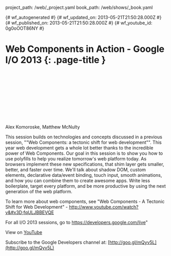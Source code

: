 project_path: /web/_project.yaml
book_path: /web/shows/_book.yaml

{# wf_autogenerated #}
{# wf_updated_on: 2013-05-21T21:50:28.000Z #}
{# wf_published_on: 2013-05-21T21:50:28.000Z #}
{# wf_youtube_id: 0g0oOOT86NY #}

# Web Components in Action - Google I/O 2013 {: .page-title }


<div class="video-wrapper">
  <iframe class="devsite-embedded-youtube-video" data-video-id="0g0oOOT86NY"
          data-autohide="1" data-showinfo="0" frameborder="0" allowfullscreen>
  </iframe>
</div>

Alex Komoroske, Matthew McNulty 

This session builds on technologies and concepts discussed in a previous session, &quot;&quot;Web Components: a tectonic shift for web development&quot;&quot;. This year web development gets a whole lot better thanks to the incredible power of Web Components. Our goal in this session is to show you how to use polyfills to help you realize tomorrow&#x27;s web platform today. As browsers implement these new specifications, that shim layer gets smaller, better, and faster over time. We&#x27;ll talk about shadow DOM, custom elements, declarative data/event binding, touch input, smooth animations, and how you can combine them to create awesome apps. Write less boilerplate, target every platform, and be more productive by using the next generation of the web platform.

To learn more about web components, see
&quot;Web Components - A Tectonic Shift for Web Development&quot; - http://www.youtube.com/watch?v&#x3D;fqULJBBEVQE

For all I/O 2013 sessions, go to https://developers.google.com/live&quot;

View on [YouTube](https://youtu.be/0g0oOOT86NY)

Subscribe to the Google Developers channel at: [http://goo.gl/mQyv5L](http://goo.gl/mQyv5L)
